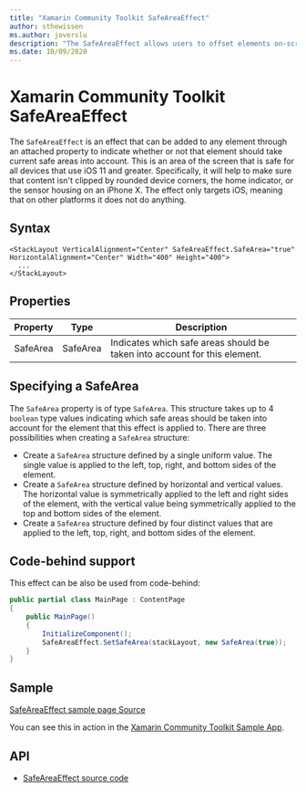 ```yaml
---
title: "Xamarin Community Toolkit SafeAreaEffect"
author: sthewissen
ms.author: joverslu
description: "The SafeAreaEffect allows users to offset elements on-screen based on the current active safe area."
ms.date: 10/09/2020
---
```


# Xamarin Community Toolkit SafeAreaEffect

The `SafeAreaEffect` is an effect that can be added to any element through an attached property to indicate whether or not that element should take current safe areas into account. This is an area of the screen that is safe for all devices that use iOS 11 and greater. Specifically, it will help to make sure that content isn't clipped by rounded device corners, the home indicator, or the sensor housing on an iPhone X. The effect only targets iOS, meaning that on other platforms it does not do anything.

## Syntax

```xaml
<StackLayout VerticalAlignment="Center" SafeAreaEffect.SafeArea="true" HorizontalAlignment="Center" Width="400" Height="400">
  ...
</StackLayout>
```

## Properties

| Property | Type | Description |
| -- | -- | -- |
| SafeArea | SafeArea | Indicates which safe areas should be taken into account for this element. |

## Specifying a SafeArea

The `SafeArea` property is of type `SafeArea`. This structure takes up to 4 `boolean` type values indicating which safe areas should be taken into account for the element that this effect is applied to. There are three possibilities when creating a `SafeArea` structure:

- Create a `SafeArea` structure defined by a single uniform value. The single value is applied to the left, top, right, and bottom sides of the element.
- Create a `SafeArea` structure defined by horizontal and vertical values. The horizontal value is symmetrically applied to the left and right sides of the element, with the vertical value being symmetrically applied to the top and bottom sides of the element.
- Create a `SafeArea` structure defined by four distinct values that are applied to the left, top, right, and bottom sides of the element.

## Code-behind support

This effect can be also be used from code-behind:

```csharp
public partial class MainPage : ContentPage
{
    public MainPage()
    {
        InitializeComponent();
        SafeAreaEffect.SetSafeArea(stackLayout, new SafeArea(true));
    }
}
```

## Sample

[SafeAreaEffect sample page Source](https://github.com/xamarin/XamarinCommunityToolkit/blob/main/samples/XCT.Sample/Pages/Effects/SafeAreaEffectPage.xaml)

You can see this in action in the [Xamarin Community Toolkit Sample App](https://github.com/xamarin/XamarinCommunityToolkit).

## API

- [SafeAreaEffect source code](https://github.com/xamarin/XamarinCommunityToolkit/blob/main/src/CommunityToolkit/Xamarin.CommunityToolkit/Effects/SafeArea/SafeAreaEffect.shared.cs)
